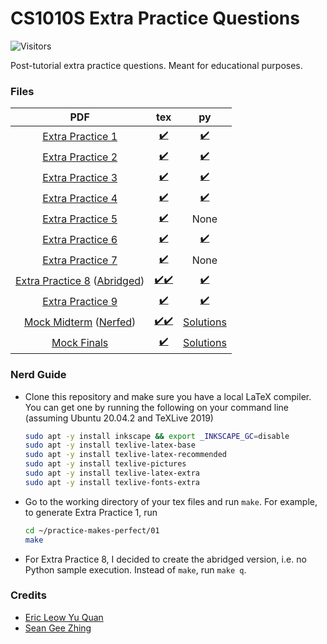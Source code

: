 # CS1010S Extra Practice Questions
![Visitors](https://visitor-badge.laobi.icu/badge?page_id=RussellDash332/practice-makes-perfect)

Post-tutorial extra practice questions. Meant for educational purposes.

### Files
|PDF|tex|py|
|:---:|:---:|:--:|
|[Extra Practice 1](https://github.com/RussellDash332/practice-makes-perfect/blob/085c07255d6abde8a8be10878aeb58248deadb0e/01/extra-1.pdf)|[✔️](https://github.com/RussellDash332/practice-makes-perfect/blob/085c07255d6abde8a8be10878aeb58248deadb0e/01/extra-1.tex)|[✔️](https://github.com/RussellDash332/practice-makes-perfect/tree/085c07255d6abde8a8be10878aeb58248deadb0e/01/py)|
|[Extra Practice 2](https://github.com/RussellDash332/practice-makes-perfect/blob/085c07255d6abde8a8be10878aeb58248deadb0e/02/extra-2.pdf)|[✔️](https://github.com/RussellDash332/practice-makes-perfect/blob/085c07255d6abde8a8be10878aeb58248deadb0e/02/extra-2.tex)|[✔️](https://github.com/RussellDash332/practice-makes-perfect/tree/085c07255d6abde8a8be10878aeb58248deadb0e/02/py)|
|[Extra Practice 3](https://github.com/RussellDash332/practice-makes-perfect/blob/085c07255d6abde8a8be10878aeb58248deadb0e/03/extra-3.pdf)|[✔️](https://github.com/RussellDash332/practice-makes-perfect/blob/085c07255d6abde8a8be10878aeb58248deadb0e/03/extra-3.tex)|[✔️](https://github.com/RussellDash332/practice-makes-perfect/tree/085c07255d6abde8a8be10878aeb58248deadb0e/03/py)|
|[Extra Practice 4](https://github.com/RussellDash332/practice-makes-perfect/blob/085c07255d6abde8a8be10878aeb58248deadb0e/04/extra-4.pdf)|[✔️](https://github.com/RussellDash332/practice-makes-perfect/blob/085c07255d6abde8a8be10878aeb58248deadb0e/04/extra-4.tex)|[✔️](https://github.com/RussellDash332/practice-makes-perfect/tree/085c07255d6abde8a8be10878aeb58248deadb0e/04/py)|
|[Extra Practice 5](https://github.com/RussellDash332/practice-makes-perfect/blob/085c07255d6abde8a8be10878aeb58248deadb0e/05/extra-5.pdf)|[✔️](https://github.com/RussellDash332/practice-makes-perfect/blob/085c07255d6abde8a8be10878aeb58248deadb0e/05/extra-5.tex)|None|
|[Extra Practice 6](https://github.com/RussellDash332/practice-makes-perfect/blob/085c07255d6abde8a8be10878aeb58248deadb0e/06/extra-6.pdf)|[✔️](https://github.com/RussellDash332/practice-makes-perfect/blob/085c07255d6abde8a8be10878aeb58248deadb0e/06/extra-6.tex)|[✔️](https://github.com/RussellDash332/practice-makes-perfect/tree/085c07255d6abde8a8be10878aeb58248deadb0e/06/py)|
|[Extra Practice 7](https://github.com/RussellDash332/practice-makes-perfect/blob/085c07255d6abde8a8be10878aeb58248deadb0e/07/extra-7.pdf)|[✔️](https://github.com/RussellDash332/practice-makes-perfect/blob/085c07255d6abde8a8be10878aeb58248deadb0e/07/extra-7.tex)|None|
|[Extra Practice 8](https://github.com/RussellDash332/practice-makes-perfect/blob/085c07255d6abde8a8be10878aeb58248deadb0e/08/extra-8.pdf) ([Abridged](https://github.com/RussellDash332/practice-makes-perfect/blob/085c07255d6abde8a8be10878aeb58248deadb0e/08/extra-8q.pdf))|[✔️](https://github.com/RussellDash332/practice-makes-perfect/blob/085c07255d6abde8a8be10878aeb58248deadb0e/08/extra-8.tex)[✔️](https://github.com/RussellDash332/practice-makes-perfect/blob/085c07255d6abde8a8be10878aeb58248deadb0e/08/extra-8q.tex)|[✔️](https://github.com/RussellDash332/practice-makes-perfect/tree/085c07255d6abde8a8be10878aeb58248deadb0e/08/py)|
|[Extra Practice 9](https://github.com/RussellDash332/practice-makes-perfect/blob/085c07255d6abde8a8be10878aeb58248deadb0e/09/extra-9.pdf)|[✔️](https://github.com/RussellDash332/practice-makes-perfect/blob/085c07255d6abde8a8be10878aeb58248deadb0e/09/extra-9.tex)|[✔️](https://github.com/RussellDash332/practice-makes-perfect/tree/085c07255d6abde8a8be10878aeb58248deadb0e/09/py)|
|[Mock Midterm](https://github.com/RussellDash332/practice-makes-perfect/blob/085c07255d6abde8a8be10878aeb58248deadb0e/Mock/Midterm/mock-midterm-unnerfed.pdf) ([Nerfed](https://github.com/RussellDash332/practice-makes-perfect/blob/085c07255d6abde8a8be10878aeb58248deadb0e/Mock/Midterm/mock-midterm.pdf))|[✔️](https://github.com/RussellDash332/practice-makes-perfect/blob/085c07255d6abde8a8be10878aeb58248deadb0e/Mock/Midterm/mock-midterm-unnerfed.tex)[✔️](https://github.com/RussellDash332/practice-makes-perfect/blob/085c07255d6abde8a8be10878aeb58248deadb0e/Mock/Midterm/mock-midterm.tex)|[Solutions](https://github.com/RussellDash332/practice-makes-perfect/blob/085c07255d6abde8a8be10878aeb58248deadb0e/Mock/Midterm/mock-midterm-solutions.py)|
|[Mock Finals](https://github.com/RussellDash332/practice-makes-perfect/blob/085c07255d6abde8a8be10878aeb58248deadb0e/Mock/Finals/mock-finals.pdf)|[✔️](https://github.com/RussellDash332/practice-makes-perfect/blob/085c07255d6abde8a8be10878aeb58248deadb0e/Mock/Finals/mock-finals.tex)|[Solutions](https://github.com/RussellDash332/practice-makes-perfect/blob/085c07255d6abde8a8be10878aeb58248deadb0e/Mock/Finals/mock-finals-solutions.py)|

### Nerd Guide
- Clone this repository and make sure you have a local LaTeX compiler. You can get one by running the following on your command line (assuming Ubuntu 20.04.2 and TeXLive 2019)
    ```sh
    sudo apt -y install inkscape && export _INKSCAPE_GC=disable
    sudo apt -y install texlive-latex-base
    sudo apt -y install texlive-latex-recommended
    sudo apt -y install texlive-pictures
    sudo apt -y install texlive-latex-extra
    sudo apt -y install texlive-fonts-extra
    ```
- Go to the working directory of your tex files and run `make`. For example, to generate Extra Practice 1, run
    ```sh
    cd ~/practice-makes-perfect/01
    make
    ```
- For Extra Practice 8, I decided to create the abridged version, i.e. no Python sample execution. Instead of `make`, run `make q`.

### Credits
- [Eric Leow Yu Quan](https://github.com/shittake)
- [Sean Gee Zhing](https://github.com/pikasean)